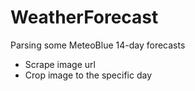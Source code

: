 # WeatherForecast
Parsing some MeteoBlue 14-day forecasts

- Scrape image url
- Crop image to the specific day